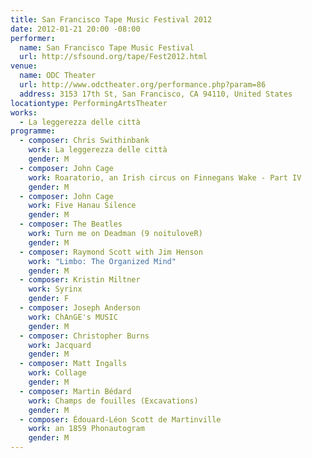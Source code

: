 ```yaml
---
title: San Francisco Tape Music Festival 2012
date: 2012-01-21 20:00 -08:00
performer:
  name: San Francisco Tape Music Festival
  url: http://sfsound.org/tape/Fest2012.html
venue:
  name: ODC Theater
  url: http://www.odctheater.org/performance.php?param=86
  address: 3153 17th St, San Francisco, CA 94110, United States
locationtype: PerformingArtsTheater
works:
  - La leggerezza delle città
programme:
  - composer: Chris Swithinbank
    work: La leggerezza delle città
    gender: M
  - composer: John Cage
    work: Roaratorio, an Irish circus on Finnegans Wake - Part IV
    gender: M
  - composer: John Cage
    work: Five Hanau Silence
    gender: M
  - composer: The Beatles
    work: Turn me on Deadman (9 noituloveR)
    gender: M
  - composer: Raymond Scott with Jim Henson
    work: "Limbo: The Organized Mind"
    gender: M
  - composer: Kristin Miltner
    work: Syrinx
    gender: F
  - composer: Joseph Anderson
    work: ChAnGE's MUSIC
    gender: M
  - composer: Christopher Burns
    work: Jacquard
    gender: M
  - composer: Matt Ingalls
    work: Collage
    gender: M
  - composer: Martin Bédard
    work: Champs de fouilles (Excavations)
    gender: M
  - composer: Édouard-Léon Scott de Martinville
    work: an 1859 Phonautogram
    gender: M
---
```

